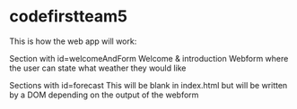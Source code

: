 # codefirstteam5
This is how the web app will work:

Section with id=welcomeAndForm
    Welcome & introduction
    Webform where the user can state what weather they would like

Sections with id=forecast
    This will be blank in index.html but will be written by a DOM depending on the output of the webform